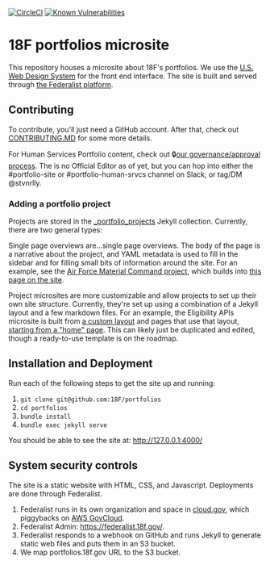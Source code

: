 [![CircleCI](https://circleci.com/gh/18F/portfolios.svg?style=shield)](https://circleci.com/gh/18F/portfolios)
[![Known Vulnerabilities](https://snyk.io/test/github/18F/portfolios/badge.svg)](https://snyk.io/test/github/18F/portfolios)

# 18F portfolios microsite

This repository houses a microsite about 18F's portfolios. We use the [U.S. Web Design System](https://designsystem.digital.gov/) for the front end interface. The site is built and served through [the Federalist platform](https://federalist.18f.gov/).

## Contributing

To contribute, you'll just need a GitHub account. After that, check out [CONTRIBUTING.MD](./CONTRIBUTING.MD) for some more details.

For Human Services Portfolio content, check out 🔒[our governance/approval process](https://docs.google.com/document/d/18JpJs6HDY624atN8RcL1vgTCkLOfd2_T7C-2BFEMPQI/edit#heading=h.w7bz3n3oh45o). The is no Official Editor as of yet, but you can hop into either the #portfolio-site or #portfolio-human-srvcs channel on Slack, or tag/DM @stvnrlly.

### Adding a portfolio project

Projects are stored in the [_portfolio_projects](./_portfolio_projects) Jekyll collection. Currently, there are two general types:

Single page overviews are...single page overviews. The body of the page is a narrative about the project, and YAML metadata is used to fill in the sidebar and for filling small bits of information around the site. For an example, see the [Air Force Material Command project](./_portfolio_projects/afmc.md), which builds into [this page on the site](https://portfolios.18f.gov/projects/afmc/).

Project microsites are more customizable and allow projects to set up their own site structure. Currently, they're set up using a combination of a Jekyll layout and a few markdown files. For an example, the Eligibility APIs microsite is built from [a custom layout](./_layouts/hs-api-page.html) and pages that use that layout, [starting from a "home" page](./_portfolio_projects/hs-apis-home). This can likely just be duplicated and edited, though a ready-to-use template is on the roadmap.

## Installation and Deployment

Run each of the following steps to get the site up and running:

1. `git clone git@github.com:18F/portfolios`
2. `cd portfolios`
3. `bundle install`
4. `bundle exec jekyll serve`

You should be able to see the site at: http://127.0.0.1:4000/

## System security controls

The site is a static website with HTML, CSS, and Javascript. Deployments are done through Federalist.

1. Federalist runs in its own organization and space in [cloud.gov](https://cloud.gov/), which piggybacks on [AWS GovCloud](https://aws.amazon.com/govcloud-us/).
1. Federalist Admin: https://federalist.18f.gov/.
1. Federalist responds to a webhook on GitHub and runs Jekyll to generate static web files and puts them in an S3 bucket.
1. We map portfolios.18f.gov URL to the S3 bucket.
